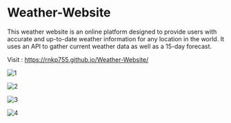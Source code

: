 # Weather-Website

This weather website is an online platform designed to provide users with accurate and up-to-date weather information for any location in the world. It uses an API to gather current weather data as well as a 15-day forecast.

Visit : https://rnkp755.github.io/Weather-Website/

![1](https://user-images.githubusercontent.com/116200170/236792136-9b0d9b5c-7e89-4e77-b9fd-888c30b9809c.png)

![2](https://user-images.githubusercontent.com/116200170/236792176-9fae0411-446c-4ca4-9892-4cba4f1fb507.png)

![3](https://user-images.githubusercontent.com/116200170/236792201-a48dfc74-58f1-4008-b8bf-d0d4ca9687d0.png)

![4](https://user-images.githubusercontent.com/116200170/236792846-32a8ddbe-6509-4f19-a38f-0225f0420656.png)
